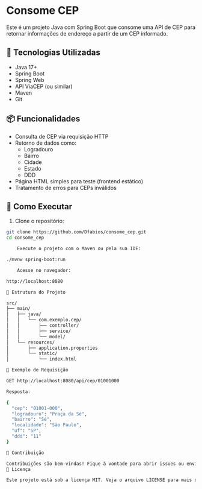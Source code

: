 # Consome CEP

Este é um projeto Java com Spring Boot que consome uma API de CEP para retornar informações de endereço a partir de um CEP informado.

## 🚀 Tecnologias Utilizadas

- Java 17+
- Spring Boot
- Spring Web
- API ViaCEP (ou similar)
- Maven
- Git

## 📦 Funcionalidades

- Consulta de CEP via requisição HTTP
- Retorno de dados como:
  - Logradouro
  - Bairro
  - Cidade
  - Estado
  - DDD
- Página HTML simples para teste (frontend estático)
- Tratamento de erros para CEPs inválidos

## 🔧 Como Executar

1. Clone o repositório:

```bash
git clone https://github.com/Dfabios/consome_cep.git
cd consome_cep

    Execute o projeto com o Maven ou pela sua IDE:

./mvnw spring-boot:run

    Acesse no navegador:

http://localhost:8080

📁 Estrutura do Projeto

src/
├── main/
│   ├── java/
│   │   └── com.exemplo.cep/
│   │       ├── controller/
│   │       ├── service/
│   │       └── model/
│   └── resources/
│       ├── application.properties
│       └── static/
│           └── index.html

🧪 Exemplo de Requisição

GET http://localhost:8080/api/cep/01001000

Resposta:

{
  "cep": "01001-000",
  "logradouro": "Praça da Sé",
  "bairro": "Sé",
  "localidade": "São Paulo",
  "uf": "SP",
  "ddd": "11"
}

🤝 Contribuição

Contribuições são bem-vindas! Fique à vontade para abrir issues ou enviar pull requests.
📄 Licença

Este projeto está sob a licença MIT. Veja o arquivo LICENSE para mais detalhes.



